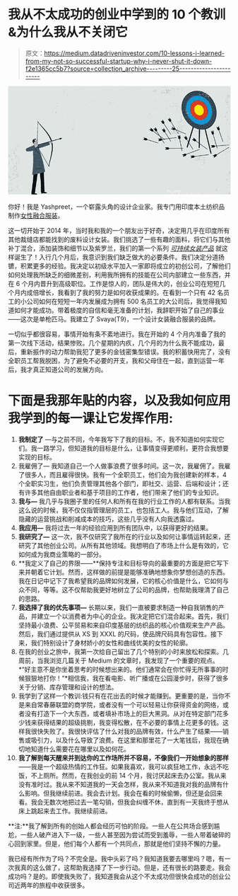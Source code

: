 # 我从不太成功的创业中学到的 10 个教训&为什么我从不关闭它

> 原文：<https://medium.datadriveninvestor.com/10-lessons-i-learned-from-my-not-so-successful-startup-why-i-never-shut-it-down-f2e1365cc5b7?source=collection_archive---------25----------------------->

![](img/d0130c918ae8a51e73618382de072a9c.png)

你好！我是 Yashpreet，一个崭露头角的设计企业家。我专门用印度本土纺织品制作[女性融合服装](https://thesvaya.com/?utm_source=social&utm_medium=medium)。

这一切开始于 2014 年，当时我和我的一个朋友出于好奇，决定用几乎在印度所有其他裁缝店都能找到的废料设计女装。我们挑选了一些有趣的面料，将它们与其他补丁混合，添加装饰和细节以及紫罗兰，我们的第一个系列 [*可持续女装产品*](https://www.facebook.com/thepinkorangeco) 就这样诞生了！入行几个月后，我意识到我们缺乏做大的必要条件。我们决定分道扬镳，积累更多的经验。我决定以初级水平加入一家即将成立的初创公司，了解他们如何处理我所缺乏的细微差别，利用我所拥有的技能在公司内部建立一些东西，并在 6 个月内晋升到高级职位。工作是惊人的，团队是伟大的，创业公司在短短几个月内成倍增长，我看到了我的努力是如何收获成果的。在看到一个只有 42 名员工的小公司如何在短短一年内发展成为拥有 500 名员工的大公司后，我觉得我知道如何才能成功。带着极度的自信和毫无准备的计划，我辞职开始了自己的事业——这次是单枪匹马。我建立了 Svaya(T9)，一个设计女装融合服装的品牌。

一切似乎都很容易，事情开始有条不紊地进行。我在开始的 4 个月内准备了我的第一次线下活动，结果惨败。几个星期的内疚，几个月的为什么我不能成功，最后，重新振作的动力帮助我犯了更多的金钱密集型错误。我的积蓄快用完了，没有全职员工帮我脱困，为了避免不必要的开支，我和父母住在一起，直到运营一年后，我才真正知道公司的发展方向。

# 下面是我那年贴的内容，以及我如何应用我学到的每一课让它发挥作用:

1.  **我制定了** —与之前不同，今年我写下了我的目标。不，我不知道如何实现它们。我一路学习，但知道我的目标是什么，让事情变得更顺利，更符合我想要实现的目标。
2.  我雇佣了— 我知道自己一个人做事浪费了很多时间。这一次，我雇佣了。我雇了很多人，而且雇得很快。我有一个全职员工，他们会为我创建新的样本，4 个全职实习生，他们负责管理其他各个部门，即社交、运营、后端和设计；还有许多其他自由职业者和基于项目的工作者，他们带来了他们的专业知识。
3.  **我与—** 我几乎与我圈子里的任何人和所有在我的行业工作的人都有联系。当我这么说的时候，我不仅仅指管理层的员工，也包括工人。我与他们互动，了解隐藏的运营挑战和削减成本的技巧，这些几乎没有人向我透露过。
4.  **我应用—** 我将过去一年的经验应用到所有团队中，以获得更好的结果。
5.  **我研究了—** 这一次，我不仅研究了我所在的行业以及如何让事情运转起来，还研究了其他创业公司。从所有其他领域。我想明白了市场上什么是有效的，它如何成为我商业策略的一部分。
6.  **我定义了自己的界限——**保持专注和目标导向的最重要的方面是把它写下来并朝着它计划。然而，这样做的前提是能够准确地想象你梦想创造的东西。我在日记中记下了我希望我的品牌如何发展，它的核心价值是什么，它如何与众不同，等等。这不仅帮助我更好地树立了公司的品牌，也帮助我理清了自己的思路。
7.  **我选择了我的优先事项—** 长期以来，我们一直被要求制造一种自我销售的产品，并建立一个以消费者为中心的企业。我决定把它们混合起来。首先，我们坚持最小浪费、公平贸易和来自印度基层的纺织品的核心价值观来生产产品。然后，我们通过提供从 XS 到 XXXL 的尺码，使品牌尺码具有包容性。接下来，我们特别设计了身材娇小的女性和曲线优美的女性的轮廓。
8.  在我的创业之旅中，我第一次给自己留出了几个特别的小时来放松和探索。几周前，当我浏览几篇关于 Medium 的文章时，我发现了一个重要的观点。*“好主意不是你坐着思考的时候想出来的。他们通常会在你忙得无所事事的时候狠狠地打你！”*相信我，我在看电影、听广播或在公园漫步时，获得了很多关于分销、库存管理和设计的想法。
9.  我学到了这样一个教训:钱只有在花出去的时候才能赚到。更重要的是，当你不是来自常春藤联盟的商学院，或者没有一个可以轻易让你获得资金的网络，或者没有打造下一个大东西，或者填补市场上的巨大黑洞。从对在特定部门花多少钱来获得结果的超级挑剔，我变得松散，在不必要的事情上花更多的钱。这样我很快失败了。我很快评估了什么对我的品牌有效，什么产生了结果——销售或吸引力，以及什么导致了浪费。在这里和那里花了一大笔钱后，我现在确切地知道什么需要花在哪里以及如何花。
10.  **我了解到每天醒来并到达你的工作场所并不容易，不像我们一开始想象的那样**——我是一个超级热情的工作狂。如果我喜欢，我可以疯狂地工作，永远不吃饭，不上厕所。然而，在我创业的前 14 个月，我讨厌起床去办公室。我从来没有准时过。我从来不知道我的一天会怎样，我从来不知道我对我的品牌有什么影响。但我继续前进。我会去计划。我会在看的时候偷懒，但还是会回来看。我会无数次地把过去一笔勾销，但我会纠缠不休，直到有一天我终于想从床上跳起来去工作。我继续前进。

**注:**我了解到所有的创始人都会经历可怕的阶段。一些人在公共场合感到尴尬，一些人破产进入下一级，一些人甚至因为尝试而受到羞辱，一些人带着破碎的心回到家里。但是，他们每个人都有一个共同点，那就是他们坚持不懈的力量。

我已经有所作为了吗？不完全是。我中头彩了吗？我知道我要去哪里吗？嗯，有一次我真的这么做了，这帮助我选择了下一步行动。但是，还有很长的路要走。我会成功吗？是的。即使我失败了，我知道我会从这个不太成功但很快会成功的创业公司近两年的旅程中收获很多。